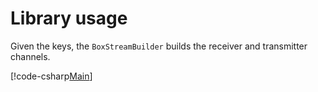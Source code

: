 # Library usage

Given the keys, the `BoxStreamBuilder` builds the receiver and transmitter
channels.

[!code-csharp[Main](builder_sample.cs)]